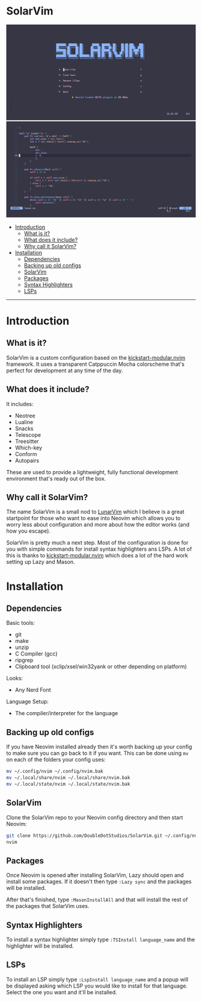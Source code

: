# SolarVim

![Preview of SolarVim](./assets/Preview.png)
![Preview of Programming in SolarVim](./assets/CodePreview.png)

- [Introduction](#introduction)
  - [What is it?](#what-is-it?)
  - [What does it include?](#what-does-it-include?)
  - [Why call it SolarVim?](#why-call-it-solarvim?)
- [Installation](#installation)
  - [Dependencies](#dependencies)
  - [Backing up old configs](#backing-up-old-configs)
  - [SolarVim](#solarvim)
  - [Packages](#packages)
  - [Syntax Highlighters](#syntax-highlighters)
  - [LSPs](#lsps)

---
# Introduction

## What is it?
SolarVim is a custom configuration based on the [kickstart-modular.nvim](https://github.com/dam9000/kickstart-modular.nvim) framework. It uses a transparent Catppuccin Mocha colorscheme that's perfect for development at any time of the day.

## What does it include?

It includes:
- Neotree
- Lualine
- Snacks
- Telescope
- Treesitter
- Which-key
- Conform
- Autopairs

These are used to provide a lightweight, fully functional development environment that's ready out of the box.

## Why call it SolarVim?
The name SolarVim is a small nod to [LunarVim](https://www.lunarvim.org/) which I believe is a great startpoint for those who want to ease into Neovim which allows you to worry less about configuration and more about how the editor works (and how you escape).

SolarVim is pretty much a next step. Most of the configuration is done for you with simple commands for install syntax highlighters ans LSPs. A lot of this is thanks to [kickstart-modular.nvim](https://github.com/dam9000/kickstart-modular.nvim) which does a lot of the hard work setting up Lazy and Mason.

# Installation

## Dependencies

Basic tools: 
- git
- make
- unzip
- C Compiler (gcc)
- ripgrep
- Clipboard tool (xclip/xsel/win32yank or other depending on platform)

Looks:
- Any Nerd Font
  
Language Setup:
- The compiler/interpreter for the language

## Backing up old configs
If you have Neovim installed already then it's worth backing up your config to make sure you can go back to it if you want.
This can be done using `mv` on each of the folders your config uses:
```sh
mv ~/.config/nvim ~/.config/nvim.bak
mv ~/.local/share/nvim ~/.local/share/nvim.bak
mv ~/.local/state/nvim ~/.local/state/nvim.bak
```

## SolarVim
Clone the SolarVim repo to your Neovim config directory and then start Neovim:
```sh
git clone https://github.com/DoubleDotStudios/SolarVim.git ~/.config/nvim
nvim
```

## Packages
Once Neovim is opened after installing SolarVim, Lazy should open and install some packages. If it doesn't then type `:Lazy sync` and the packages will be installed.

After that's finished, type `:MasonInstallAll` and that will install the rest of the packages that SolarVim uses.

## Syntax Highlighters
To install a syntax highlighter simply type `:TSInstall language_name` and the highlighter will be installed.

## LSPs
To install an LSP simply type `:LspInstall language_name` and a popup will be displayed asking which LSP you would like to install for that language. Select the one you want and it'll be installed.
